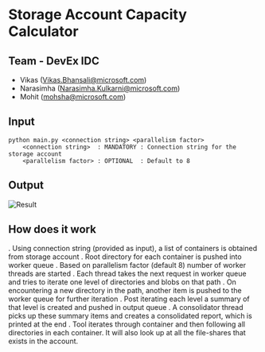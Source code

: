 # Storage Account Capacity Calculator

## Team - DevEx IDC
 - Vikas (Vikas.Bhansali@microsoft.com)
 - Narasimha (Narasimha.Kulkarni@microsoft.com)
 - Mohit (mohsha@microsoft.com)
 
 ## Input
 ```
python main.py <connection string> <parallelism factor>
     <connection string>  : MANDATORY : Connection string for the storage account 
     <parallelism factor> : OPTIONAL  : Default to 8
```

 ## Output 
 
 ![Result](https://github.com/mohsha-msft/xstorehackathon/blob/devex-idc/capacity-problem/capacity-problem/output.png?raw=true)


 ## How does it work 
 . Using connection string (provided as input), a list of containers is obtained from storage account
 . Root directory for each container is pushed into worker queue
 . Based on parallelism factor (default 8) number of worker threads are started
 . Each thread takes the next request in worker queue and tries to iterate one level of directories and blobs on that path
 . On encountering a new directory in the path, another item is pushed to the worker queue for further iteration
 . Post iterating each level a summary of that level is created and pushed in output queue
 . A consolidator thread picks up these summary items and creates a consolidated report, which is printed at the end
 . Tool iterates through container and then following all directories in each container. It will also look up at all the file-shares that exists in the account.
 